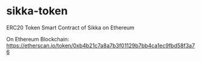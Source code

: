 # sikka-token
ERC20 Token Smart Contract of Sikka on Ethereum

On Ethereum Blockchain: https://etherscan.io/token/0xb4b21c7a8a7b3f01129b7bb4ca1ec9fbd58f3a76
